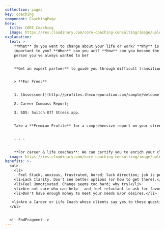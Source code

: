 ```yaml
---
collection: pages
key: coaching
component: CoachingPage
hero:
  title: CORE Coaching
  image: https://res.cloudinary.com/core-coaching-consulting/image/upload/v1596493058/pexels-pixabay-161154_uftaqi.jpg
explanation:
  text: >-
    **What** do you want to change about your life or work? **Why** is that
    important to you? **When** can you act? **How** can you become the great
    person you've always wanted to be?


    **Get an expert partner** to guide you through difficult transitions & remove obstacles so you can transform yourself into a powerful leader of every part of your life, work & relationships.


    > **For Free:**


    1. [Assessment](http://profiles.thecoreporation.com/sample/welcome) of your greatest strength and liability;

    2. Career Compass Report;

    3. SOS: Switch Off Stress app.


    Take a **Premium Profile** for a comprehensive report on your strengths and weaknesses (plus specific ways to improve them). Check out our **excellent programs**: Productivity, Stress, Prospering, and Leading Your Life and Work seminar or 3-month implementation program. Or click the message link to ask questions or e**xplore** how One-on-One CORE Coaching could change your life, work & relationships, now and forever.


    - - -


    **For career & life coaches**: We can certify you to enrich your clients with *The Balancing Act's* holistic processes, programs and diagnostic profiles.
  image: https://res.cloudinary.com/core-coaching-consulting/image/upload/v1600816113/Coaching_cropped_ibup02.jpg
benefits: >-
  <ul>
    <li>
      Feel Stuck, anxious, frustrated, bored; lack direction; job is poor fit.</li>
    <li>Lack Clarity. Don't see better options (or how to get there).</li>
    <li>Feel Unmotivated. Change seems too hard; why try?</li>
    <li>Are not sure who can help - and feel reluctant to ask for favors.</li>
    <li>Don't have enough money to meet your needs &/or desires.</li>

   <li>Are a Career or Life Coach whose clients say yes to these questions.</li>
  </ul>


  <!--EndFragment-->
---
```

